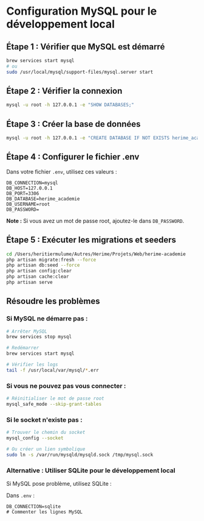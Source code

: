 # Configuration MySQL pour le développement local

## Étape 1 : Vérifier que MySQL est démarré

```bash
brew services start mysql
# ou
sudo /usr/local/mysql/support-files/mysql.server start
```

## Étape 2 : Vérifier la connexion

```bash
mysql -u root -h 127.0.0.1 -e "SHOW DATABASES;"
```

## Étape 3 : Créer la base de données

```bash
mysql -u root -h 127.0.0.1 -e "CREATE DATABASE IF NOT EXISTS herime_academie CHARACTER SET utf8mb4 COLLATE utf8mb4_unicode_ci;"
```

## Étape 4 : Configurer le fichier .env

Dans votre fichier `.env`, utilisez ces valeurs :

```env
DB_CONNECTION=mysql
DB_HOST=127.0.0.1
DB_PORT=3306
DB_DATABASE=herime_academie
DB_USERNAME=root
DB_PASSWORD=
```

**Note :** Si vous avez un mot de passe root, ajoutez-le dans `DB_PASSWORD`.

## Étape 5 : Exécuter les migrations et seeders

```bash
cd /Users/heritiermulume/Autres/Herime/Projets/Web/herime-academie
php artisan migrate:fresh --force
php artisan db:seed --force
php artisan config:clear
php artisan cache:clear
php artisan serve
```

## Résoudre les problèmes

### Si MySQL ne démarre pas :

```bash
# Arrêter MySQL
brew services stop mysql

# Redémarrer
brew services start mysql

# Vérifier les logs
tail -f /usr/local/var/mysql/*.err
```

### Si vous ne pouvez pas vous connecter :

```bash
# Réinitialiser le mot de passe root
mysql_safe_mode --skip-grant-tables
```

### Si le socket n'existe pas :

```bash
# Trouver le chemin du socket
mysql_config --socket

# Ou créer un lien symbolique
sudo ln -s /var/run/mysqld/mysqld.sock /tmp/mysql.sock
```

### Alternative : Utiliser SQLite pour le développement local

Si MySQL pose problème, utilisez SQLite :

Dans `.env` :
```env
DB_CONNECTION=sqlite
# Commenter les lignes MySQL
```

